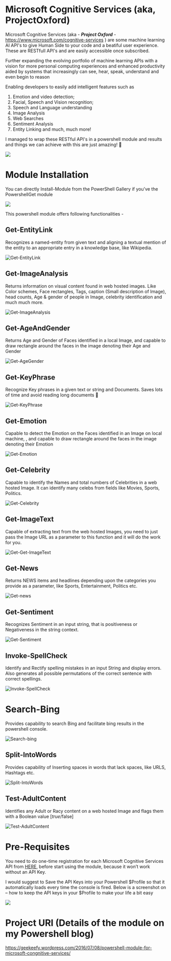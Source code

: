 # Microsoft Cognitive Services (aka, ProjectOxford)
Microsoft Cognitive Services (aka -  <b><i>Project Oxford</b></i> - https://www.microsoft.com/cognitive-services ) are some machine learning AI API's to give Human Side to your code and a beatiful user experience. These are RESTfull API's and are easily accessible once subscribed.

Further expanding the evolving portfolio of machine learning APIs with a vision for more personal computing experiences and enhanced productivity aided by systems that increasingly can see, hear, speak, understand and even begin to reason

Enabling developers to easily add intelligent features such as

1. Emotion and video detection;
2. Facial, Speech and Vision recognition;
3. Speech and Language understanding  
4. Image Analysis
5. Web Searches
6. Sentiment Analysis
7. Entity Linking and much, much more!

I managed to wrap these RESTful API's in a powershell module and results and things we can achieve with this are just amazing! 🙂

![](https://raw.githubusercontent.com/PrateekKumarSingh/ProjectOxford/master/GIFs/Main.gif)

# Module Installation

You can directly Install-Module from the PowerShell Gallery if you’ve the PowershellGet module

![](https://raw.githubusercontent.com/PrateekKumarSingh/ProjectOxford/master/GIFs/INSTALL-MODULE.gif)

This powershell module offers following functionalities -

## Get-EntityLink

Recognizes a named-entity from given text and aligning a textual mention of the entity to an appropriate entry in a knowledge base, like Wikipedia.

![Get-EntityLink](https://geekeefy.files.wordpress.com/2016/07/get-entitylink.gif?w=908&h=281)

## Get-ImageAnalysis

Returns information on visual content found in web hosted images. Like Color schemes, Face rectangles, Tags, caption (Small description of Image), head counts, Age & gender of people in Image, celebrity identification and much much more.

![Get-ImageAnalysis](https://geekeefy.files.wordpress.com/2016/07/get-imageanalysis.gif?w=900)

## Get-AgeAndGender

Returns  Age and Gender of Faces identified in a local Image, and capable to draw rectangle around the faces in the image denoting their Age and Gender

![Get-AgeGender](https://geekeefy.files.wordpress.com/2016/07/get-agegender1.gif?w=807&h=444)

## Get-KeyPhrase

Recognize Key phrases in a given text or string and Documents. Saves lots of time and avoid reading long documents 🙂

![Get-KeyPhrase](https://geekeefy.files.wordpress.com/2016/07/get-keyphrase.gif?w=900)

## Get-Emotion

Capable to detect the Emotion on the Faces identified in an Image on local machine, , and capable to draw rectangle around the faces in the image denoting their Emotion

![Get-Emotion](https://geekeefy.files.wordpress.com/2016/07/get-emotion1.gif?w=819&h=260)

## Get-Celebrity

Capable to identify the Names and total numbers of Celebrities in a web hosted Image. It can identify many celebs from fields like Movies, Sports, Politics.

![Get-Celebrity](https://geekeefy.files.wordpress.com/2016/07/get-celebrity.gif?w=900)

## Get-ImageText

Capable of extracting text from the web hosted Images, you need to just pass the Image URL as a parameter to this function and it will do the work for you.

![Get-Get-ImageText](https://geekeefy.files.wordpress.com/2016/07/get-imagetext.gif?w=900)

## Get-News

Returns NEWS items and headlines depending upon the categories you provide as a parameter, like Sports, Entertainment, Politics etc.

![Get-news](https://geekeefy.files.wordpress.com/2016/07/get-news1.gif?w=829&h=383)

## Get-Sentiment

Recognizes Sentiment in an input string, that is positiveness or Negativeness in the string context.

![Get-Sentiment](https://geekeefy.files.wordpress.com/2016/07/get-sentiment.gif?w=900)

## Invoke-SpellCheck

Identify and Rectify spelling mistakes in an input String and display errors. Also generates all possible permutations of the correct sentence with correct spellings.

![Invoke-SpellCheck](https://geekeefy.files.wordpress.com/2016/07/invoke-spellcheck.gif?w=900)

# Search-Bing

Provides capability to search Bing and facilitate bing results in the powershell
console.

![Search-bing](https://geekeefy.files.wordpress.com/2016/07/search-bing.gif?w=900)

## Split-IntoWords

Provides capability of Inserting spaces in words that lack spaces, like URLS, Hashtags etc.

![Split-IntoWords](https://geekeefy.files.wordpress.com/2016/07/split-intowords.gif?w=900)

## Test-AdultContent

Identifies any Adult or Racy content on a web hosted Image and flags them with a Boolean value [$true/$false]

![Test-AdultContent](https://geekeefy.files.wordpress.com/2016/07/test-adultcontent.gif?w=900)


# Pre-Requisites
You need to do one-time registration for each Microsoft Cognitive Services API from <a href="https://www.microsoft.com/cognitive-services/en-us/sign-up">HERE</a>, before start using the module, because it won’t work without an API Key.

I would suggest to Save the API Keys into your Powershell $Profile so that it automatically loads every time the console is fired.
Below is a screenshot on – how to keep the API keys in your $Profile to make your life a bit easy

![](https://geekeefy.files.wordpress.com/2016/07/apikey.png)

# Project URI (Details of the module on my Powershell blog)

https://geekeefy.wordpress.com/2016/07/08/powershell-module-for-microsoft-congnitive-services/
